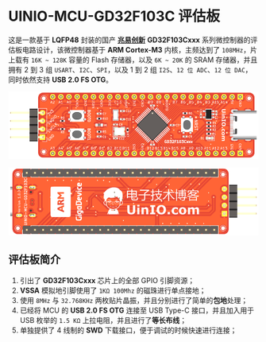 # UINIO-MCU-GD32F103C 评估板

这是一款基于 **LQFP48** 封装的国产 [**兆易创新**](https://www.gigadevice.com.cn/) **GD32F103Cxxx** 系列微控制器的评估板电路设计，该微控制器基于 **ARM Cortex-M3** 内核，主频达到了 `108MHz`，片上载有 `16K ~ 128K` 容量的 Flash 存储器，以及 `6K ~ 20K` 的 SRAM 存储器，并且拥有 2 到 3 组 `USART`、`I2C`、`SPI`，以及 1 到 2 组 `I2S`、`12 位 ADC`、`12 位 DAC`，同时依然支持 **USB 2.0 FS OTG**。

![](./Images/PCB-3D-1.png)

![](./Images/PCB-3D-2.png)

## 评估板简介

1. 引出了 **GD32F103Cxxx** 芯片上的全部 GPIO 引脚资源；
2. **VSSA** 模拟地引脚使用了 `1KΩ 100Mhz` 的磁珠进行单点接地；
3. 使用 `8MHz` 与 `32.768KHz` 两枚贴片晶振，并且分别进行了简单的**包地**处理；
4. 已经将 MCU 的 **USB 2.0 FS OTG** 连接至 USB Type-C 接口，并且加入用于 USB 枚举的 `1.5 KΩ` 上拉电阻，并且进行了**等长布线**；
5. 单独提供了 4 线制的 **SWD** 下载接口，便于调试的时候快速进行连接；
